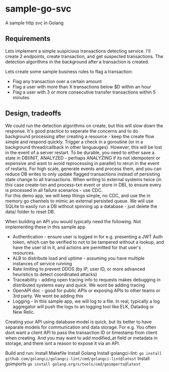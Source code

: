 # sample-go-svc
A sample http svc in Golang


## Requirements
Lets implement a simple suspicious transactions detecting service. I'll create 2 endpoints, create transaction, and get suspected transactions. The detection algorithms in the background after a transaction is created. 

Lets create some sample business rules to flag a transaction:
- Flag any transaction over a certain amount
- Flag a user with more than X transactions below $D within an hour
- Flag a user with 3 or more consecutive transfer transactions within 5 minutes


## Design, tradeoffs 
We could run the detection algorithms on create, but this will slow down the response. It's good practice to seperate the concerns and to do background processing after creating a resource - keep the create flow simple and respond quickly. Trigger a check in a goroutine (or in a background thread/callback in other languauges). However, this will be lost in the event of a server restart. 
To be durable, you need to either save a state in DB(INIT, ANALYZED - perhaps ANALYZING if its not idempotent or expensive and want to avoid reprocessing in parallel) to rerun in the event of restarts. For high scale, generate events and process them, and you can reduce DB writes to only update flagged transactions instead of persisting state change to all transactions. 
When writing to external systems twice (in this case create-txn and process-txn event or store in DB), to ensure every is processed in all failure scenarios - use CDC.  
For this demo app, we will keep things simple, no CDC, and use the in memory go channels to mimic an external persisted queue. 
We will use SQLite to easily run a DB without spinning up a database - just delete the data/ folder to reset DB.

When building an API you would typically need the following. Not implementing these in this sample app
- Authentication - ensure user is logged in for e.g. presenting a JWT Auth token, which can be verified to not to be tampered without a lookup, and have the user id in it, and actions are permitted for that user's resources.
- ALB to distribute load and uptime -  assuming you have multiple instances of service running
- Rate limiting to prevent DDOS (by IP, user ID, or more advanced heuristics to detect coordinated attacks)
- Traceability - adding open tracing info to requests makes debugging in distributed systems easy and quick. We wont be adding tracing
- OpenAPI doc - good for public APIs or exposing APIs to other teams or 3rd party. We wont be adding this 
- Logging - In this sample app, we will log to a file. In real, typically a log aggregator will push the logs to an logging tool like ELK, Datadog or New Relic. 

Creating your API using database model is quick, but its better to have separate models for communication and data storage. For e.g. You often dont want a client API to pass the transaction ID or timestamp from client when creating. And you may want to add modified_at field or metadata in storage, and there isnt a reason to expose it via an API.

Build and run:
Install Makefile
Install Golang
Install golangci-lint: `go install github.com/golangci/golangci-lint/cmd/golangci-lint@latest`
Install goimports `go install golang.org/x/tools/cmd/goimports@latest`



